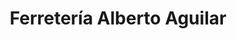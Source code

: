 ---
title: "Ferretería Alberto Aguilar"
url: /san-pablo/ferreteria-alberto-aguilar/
shop: hardware
---